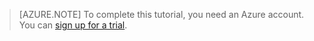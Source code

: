 > [AZURE.NOTE] To complete this tutorial, you need an Azure account. You can <!-- deleted by customization <a href="/pricing/member-offers/msdn-benefits-details/" target="_blank">activate your MSDN subscriber benefits</a> or --><a href="/pricing/1rmb-trial/" target="_blank">sign up for a trial</a>.
